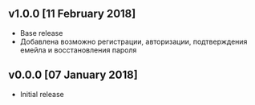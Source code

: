 ## v1.0.0 [11 February 2018]

- Base release
- Добавлена возможно регистрации, авторизации, подтверждения емейла и восстановления пароля

## v0.0.0 [07 January 2018]

- Initial release
